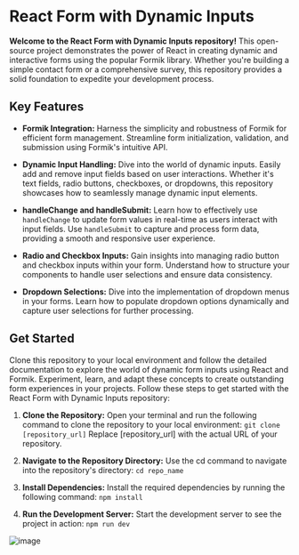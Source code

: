 # React Form with Dynamic Inputs

**Welcome to the React Form with Dynamic Inputs repository!** This open-source project demonstrates the power of React in creating dynamic and interactive forms using the popular Formik library. Whether you're building a simple contact form or a comprehensive survey, this repository provides a solid foundation to expedite your development process.

## Key Features

- **Formik Integration:** Harness the simplicity and robustness of Formik for efficient form management. Streamline form initialization, validation, and submission using Formik's intuitive API.

- **Dynamic Input Handling:** Dive into the world of dynamic inputs. Easily add and remove input fields based on user interactions. Whether it's text fields, radio buttons, checkboxes, or dropdowns, this repository showcases how to seamlessly manage dynamic input elements.

- **handleChange and handleSubmit:** Learn how to effectively use `handleChange` to update form values in real-time as users interact with input fields. Use `handleSubmit` to capture and process form data, providing a smooth and responsive user experience.

- **Radio and Checkbox Inputs:** Gain insights into managing radio button and checkbox inputs within your form. Understand how to structure your components to handle user selections and ensure data consistency.

- **Dropdown Selections:** Dive into the implementation of dropdown menus in your forms. Learn how to populate dropdown options dynamically and capture user selections for further processing.

## Get Started

Clone this repository to your local environment and follow the detailed documentation to explore the world of dynamic form inputs using React and Formik. Experiment, learn, and adapt these concepts to create outstanding form experiences in your projects.
Follow these steps to get started with the React Form with Dynamic Inputs repository:

1. **Clone the Repository:** Open your terminal and run the following command to clone the repository to your local environment:
   `git clone [repository_url]` Replace [repository_url] with the actual URL of your repository.

2. **Navigate to the Repository Directory:** Use the cd command to navigate into the repository's directory:
   `cd repo_name`

3. **Install Dependencies:** Install the required dependencies by running the following command:
   `npm install`

4. **Run the Development Server:** Start the development server to see the project in action:
   `npm run dev`


![image](https://github.com/cftcfurkan/react-forms/assets/90473630/c1d83b52-9f1d-4993-be05-5f85ad0b0ef3)
